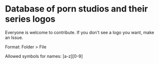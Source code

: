 # Database of porn studios and their series logos

Everyone is welcome to contribute. If you don't see a logo you want, make an Issue. 

Format: Folder > File

Allowed symbols for names: [a-z][0-9] 

